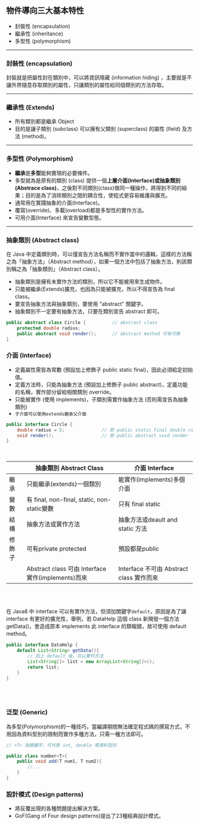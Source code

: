 ## 物件導向三大基本特性
* 封裝性 (encapsulation)
* 繼承性 (inheritance)
* 多型性 (polymorphism)

<hr>

### 封裝性 (encapsulation)
封裝就是把屬性封在類別中，可以將資訊隱藏 (information hiding) ，主要就是不讓外界隨意存取類別的屬性，只讓類別的屬性給同個類別的方法存取。




<hr>


### 繼承性 (Extends)
* 所有類別都是繼承 Object
* 目的是讓子類別 (subclass) 可以擁有父類別 (superclass) 的屬性 (field) 及方法 (method)。

<hr>

### 多型性 (Polymorphism)
* **繼承**是**多型**能夠實現的必要條件。
* 多型就為是原有的類別 (class) 提供一個**上層介面(Interface)**或**抽象類別(Abstrace class)**，之後對不同類別(class)做同一種操作，將得到不同的結果；目的是為了消除類別之間的耦合性，使程式更容易維護與擴充。
* 通常用在實踐抽象的介面(Interface)。
* 覆寫(override)、多載(overload)都是多型性的實作方法。
* 可用介面(Interface) 來宣告變數型態。

<hr>

### 抽象類別 (Abstract class)
在 Java 中定義類別時，可以僅宣告方法名稱而不實作當中的邏輯，這樣的方法稱之為「抽象方法」（Abstract method），如果一個方法中包括了抽象方法，則該類別稱之為「抽象類別」（Abstract class）。

* 抽象類別是擁有未實作方法的類別，所以它不能被用來生成物件。
* 只能被繼承(Extends)擴充，也因為只能被擴充，所以不得宣告為 final class。
* 要宣告抽象方法與抽象類別，要使用 "abstract" 關鍵字。
* 抽象類別不一定要有抽象方法，只要在類別宣告 abstract 即可。
```java
public abstract class Circle {          // abstract class
    protected double radius;
    public abstract void render();      // abstract method 可有可無
}
```


### 介面 (Interface)
* 定義屬性需皆為常數 (預設加上修飾子 public static final)，因此必須給定初始值。
* 定義方法時，只能為抽象方法 (預設加上修飾子 public abstract)，定義功能的名稱，實作部分留給相關類別 override。
* 只能被實作 (使用 implements)，子類別需實作抽象方法 (否則需宣告為抽象類別)
* `子介面可以使用extends繼承父介面`
```java
public interface Circle {
    double radius = 5;              // 即 public static final double radius = 5
    void render();                  // 即 public abstract void render
}
```



<br>

||抽象類別 Abstract Class|介面 Interface|
|--|--|--|
|繼承|只能繼承(extends)一個類別|能實作(implements)多個介面|
|變數|有 final, non-final, static, non-static變數|只有 final static|
|結構|抽象方法或實作方法|抽象方法或deault and static 方法|
|修飾子|可有private protected|預設都是public| 
||Abstract class 可由 Interface 實作(implements)而來|Interface 不可由 Abstract class 實作而來|


<br/>

<br/>

在 Java8 中 interface 可以有實作方法，但須加關鍵字`default`，原因是為了讓 interface 有更好的擴充性，舉例，若 DataHelp 這個 class 新開發一個方法 getData()，會造成原本 implements 此 interface 的類報錯，故可使用 default method。

```java
public interface DataHelp {
    default List<String> getData(){
        // 加上 default 後，可以實作方法
        List<String[]> list = new ArrayList<String[]>();
        return list;
    }
}
```

<br>


<br>


### 泛型 (Generic)
為多型(Polymorphism)的一種技巧，當編譯期間無法確定程式碼的撰寫方式，不用因為資料型別的限制而實作多種方法，只需一種方法即可。
```java
// <T> 為關鍵字，可代表 int, double 等資料型別

public class number<T>{
    public void add(T num1, T num2){
        //...
    }
}

```


### 設計模式 (Design patterns)
* 將反覆出現的各種問題提出解決方案。
* GoF(Gang of Four design patterns)提出了23種經典設計模式。